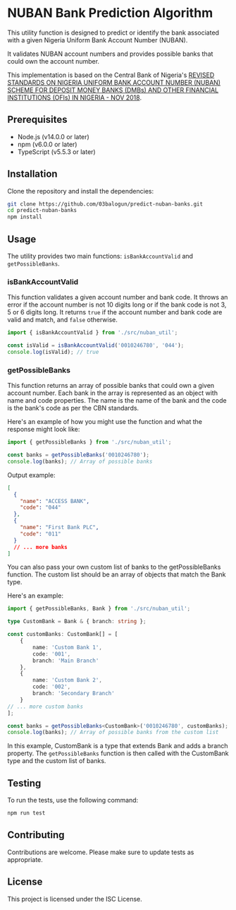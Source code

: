 # NUBAN Bank Prediction Algorithm

This utility function is designed to predict or identify the bank associated with a given Nigeria Uniform Bank Account Number (NUBAN). 

It validates NUBAN account numbers and provides possible banks that could own the account number.

This implementation is based on the Central Bank of Nigeria's [REVISED STANDARDS ON NIGERIA UNIFORM BANK ACCOUNT NUMBER (NUBAN) SCHEME FOR DEPOSIT MONEY BANKS (DMBs) AND OTHER FINANCIAL INSTITUTIONS (OFIs) IN NIGERIA - NOV 2018](https://www.cbn.gov.ng/out/2018/psmd/exposure%20circular%20for%20nuban.pdf).


## Prerequisites

- Node.js (v14.0.0 or later)
- npm (v6.0.0 or later)
- TypeScript (v5.5.3 or later)

## Installation

Clone the repository and install the dependencies:

```bash
git clone https://github.com/03balogun/predict-nuban-banks.git
cd predict-nuban-banks
npm install
```

## Usage

The utility provides two main functions: `isBankAccountValid` and `getPossibleBanks`.

### isBankAccountValid

This function validates a given account number and bank code. It throws an error if the account number is not 10 digits long or if the bank code is not 3, 5 or 6 digits long. It returns `true` if the account number and bank code are valid and match, and `false` otherwise.

```typescript
import { isBankAccountValid } from './src/nuban_util';

const isValid = isBankAccountValid('0010246780', '044');
console.log(isValid); // true
```

### getPossibleBanks

This function returns an array of possible banks that could own a given account number. Each bank in the array is represented as an object with name and code properties. The name is the name of the bank and the code is the bank's code as per the CBN standards.

Here's an example of how you might use the function and what the response might look like:
```typescript
import { getPossibleBanks } from './src/nuban_util';

const banks = getPossibleBanks('0010246780');
console.log(banks); // Array of possible banks
```

Output example:
```json
[
  {
    "name": "ACCESS BANK",
    "code": "044"
  },
  {
    "name": "First Bank PLC",
    "code": "011"
  }
  // ... more banks
]
```

You can also pass your own custom list of banks to the getPossibleBanks function. The custom list should be an array of objects that match the Bank type.

Here's an example:

```typescript
import { getPossibleBanks, Bank } from './src/nuban_util';

type CustomBank = Bank & { branch: string };

const customBanks: CustomBank[] = [
    {
        name: 'Custom Bank 1',
        code: '001',
        branch: 'Main Branch'
    },
    {
        name: 'Custom Bank 2',
        code: '002',
        branch: 'Secondary Branch'
    }
// ... more custom banks
];

const banks = getPossibleBanks<CustomBank>('0010246780', customBanks);
console.log(banks); // Array of possible banks from the custom list

```

In this example, CustomBank is a type that extends Bank and adds a branch property. The `getPossibleBanks` function is then called with the CustomBank type and the custom list of banks.

## Testing

To run the tests, use the following command:

```bash
npm run test
```

## Contributing

Contributions are welcome. Please make sure to update tests as appropriate.

## License

This project is licensed under the ISC License.
